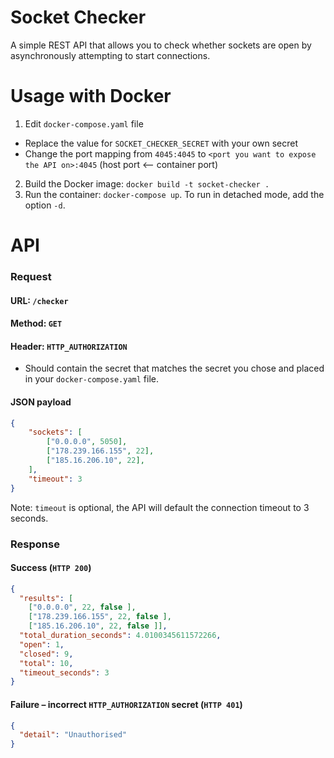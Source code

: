 # Socket Checker
A simple REST API that allows you to check whether sockets are open by asynchronously attempting to start connections.

# Usage with Docker
1. Edit `docker-compose.yaml` file
  - Replace the value for `SOCKET_CHECKER_SECRET` with your own secret
  - Change the port mapping from `4045:4045` to `<port you want to expose the API on>:4045` (host port <-- container port)
2. Build the Docker image: `docker build -t socket-checker .`
3. Run the container: `docker-compose up`. To run in detached mode, add the option `-d`.


# API
### Request
#### URL: `/checker`

#### Method: `GET`

#### Header: `HTTP_AUTHORIZATION` 
- Should contain the secret that matches the secret you chose and placed in your `docker-compose.yaml` file.

#### JSON payload
```json
{
	"sockets": [
		["0.0.0.0", 5050],
		["178.239.166.155", 22],
		["185.16.206.10", 22],
	],
	"timeout": 3
}
``` 
Note: `timeout` is optional, the API will default the connection timeout to 3 seconds.
### Response
#### Success (`HTTP 200`)
```json
{
  "results": [
    ["0.0.0.0", 22, false ],
    ["178.239.166.155", 22, false ],
    ["185.16.206.10", 22, false ]],
  "total_duration_seconds": 4.0100345611572266,
  "open": 1,
  "closed": 9,
  "total": 10,
  "timeout_seconds": 3
}
```
#### Failure – incorrect `HTTP_AUTHORIZATION` secret (`HTTP 401`)
```json
{
  "detail": "Unauthorised"
}
```